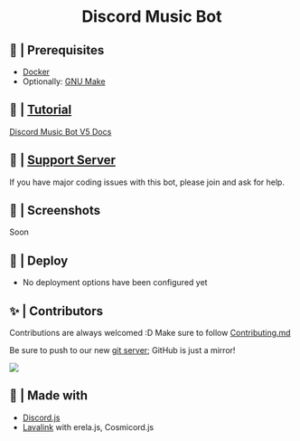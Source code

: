 <h1 align="center"> Discord Music Bot </h1>

## 🚧 | Prerequisites

- [Docker](https://www.docker.com/)
- Optionally: [GNU Make](https://www.gnu.org/software/make/)

## 📝 | [Tutorial](https://dmb.darrennathanael.com/v5/)

[Discord Music Bot V5 Docs](https://dmb.darrennathanael.com/v5/)

## 📝 | [Support Server](https://discord.gg/sbySMS7m3v)

If you have major coding issues with this bot, please join and ask for help.

## 📸 | Screenshots

Soon

## 🚀 | Deploy

- No deployment options have been configured yet

## ✨ | Contributors

Contributions are always welcomed :D Make sure to follow [Contributing.md](/CONTRIBUTING.md)

Be sure to push to our new [git server](https://git.dpaste.org/dmb/Discord-MusicBot); GitHub is just a mirror!

<a href="https://github.com/wtfnotavailable/Discord-MusicBot/graphs/contributors">
  <img src="https://contributors-img.web.app/image?repo=wtfnotavailable/Discord-MusicBot" />
</a>

## 🌟 | Made with

- [Discord.js](https://discord.js.org/)
- [Lavalink](https://github.com/freyacodes/Lavalink) with erela.js, Cosmicord.js